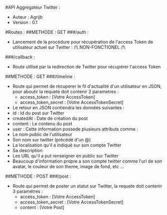 #API Aggregateur Twitter :
- Auteur : Agrijb
- Version : 0.1

#Routes : 
##METHODE : GET
###/auth :
- Lancement de la procédure pour récupération de l'access Token de utilisateur actuel sur Twitter : 
/!\ NON-FONCTIONEL /!\

###/callback : 
- Route utilisé par la redirection de Twitter pour récupérer l'access Token

##METHODE : GET
###/timeline :
- Route qui permet de récuperer le fil d'actualité d'un utilisateur en JSON, pour aboutir la requete doit contenir 2 parametres :
  - access_token : [Votre AccessToken]
  - access_token_secret : [Votre AccessTokenSecret]
- Le retour en JSON contiendra les données suivantes :
- id : Id du post sur Twitter
- createdAt : Date de création du post
- content : Le contenu du post
- user : Cette information possede plusieurs attributs comme :
- Le nom public de l'utilisateur
- Son nom sur twitter (précédé d'un @)
- La localisation qu'il a indiqué sur son compte Twitter
- Sa description
- Les URL qu'il a put renseigner en public sur Twitter
- Beaucoup d'information propre a son compte twitter comme l'url de son avatar, le couleur de son theme, image de fond, etc ...

##METHODE : POST
###/post :
- Route qui permet de poster un statut sur Twitter, la requete doit contenir 3 paramétres :
  - access_token : [Votre AccessToken]
  - access_token_secret : [Votre AccessTokenSecret]
  - content : [Votre Post]
